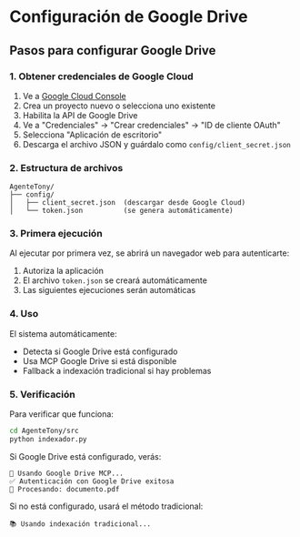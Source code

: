 # Configuración de Google Drive

## Pasos para configurar Google Drive

### 1. Obtener credenciales de Google Cloud

1. Ve a [Google Cloud Console](https://console.cloud.google.com/)
2. Crea un proyecto nuevo o selecciona uno existente
3. Habilita la API de Google Drive
4. Ve a "Credenciales" → "Crear credenciales" → "ID de cliente OAuth"
5. Selecciona "Aplicación de escritorio"
6. Descarga el archivo JSON y guárdalo como `config/client_secret.json`

### 2. Estructura de archivos

```
AgenteTony/
├── config/
│   ├── client_secret.json  (descargar desde Google Cloud)
│   └── token.json          (se genera automáticamente)
```

### 3. Primera ejecución

Al ejecutar por primera vez, se abrirá un navegador web para autenticarte:

1. Autoriza la aplicación
2. El archivo `token.json` se creará automáticamente
3. Las siguientes ejecuciones serán automáticas

### 4. Uso

El sistema automáticamente:
- Detecta si Google Drive está configurado
- Usa MCP Google Drive si está disponible
- Fallback a indexación tradicional si hay problemas

### 5. Verificación

Para verificar que funciona:

```bash
cd AgenteTony/src
python indexador.py
```

Si Google Drive está configurado, verás:
```
🚀 Usando Google Drive MCP...
✅ Autenticación con Google Drive exitosa
📄 Procesando: documento.pdf
```

Si no está configurado, usará el método tradicional:
```
📚 Usando indexación tradicional...
``` 